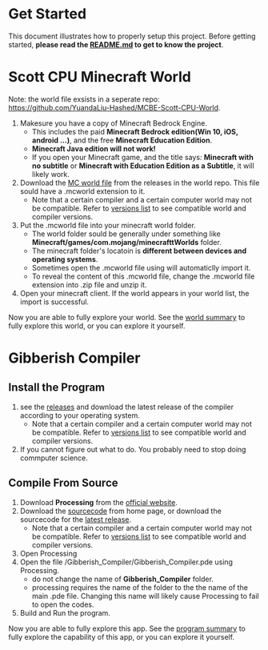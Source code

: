 # Get Started

This document illustrates how to properly setup this project. 
Before getting started, __please read the [README.md](/README.md) to get to know the project__.

# Scott CPU Minecraft World
Note: the world file exsists in a seperate repo: https://github.com/YuandaLiu-Hashed/MCBE-Scott-CPU-World.
1. Makesure you have a copy of Minecraft Bedrock Engine. 
   - This includes the paid __Minecraft Bedrock edition(Win 10, iOS, android ...)__, and the free __Minecraft Education Edition__. 
   - __Minecraft Java edition will not work!__
   - If you open your Minecraft game, and the title says: __Minecraft with no subtitle__ or __Minecraft with Education Edition as a Subtitle__, it will likely work. 
2. Download the [MC world file](https://github.com/YuandaLiu-Hashed/MCBE-Scott-CPU-World/releases/latest) from the releases in the world repo. This file sould have a .mcworld extension to it.
   - Note that a certain compiler and a certain computer world may not be compatible. Refer to [versions list](/Documents/versions.rst) to see compatible world and compiler versions. 
3. Put the .mcworld file into your minecraft world folder. 
   - The world folder sould be generally under something like __Minecraft/games/com.mojang/minecrafttWorlds__ folder. 
   - The minecraft folder's locatoin is __different between devices and operating systems__. 
   - Sometimes open the .mcworld file using will automaticlly import it. 
   - To reveal the content of this .mcworld file, change the .mcworld file extension into .zip file and unzip it. 
4. Open your minecraft client. If the world appears in your world list, the import is successful. 

Now you are able to fully explore your world. See the [world summary](/Documents/world/summary.md) to fully explore this world, or you can explore it yourself. 

# Gibberish Compiler
## Install the Program
1. see the [releases](https://github.com/YuandaLiu-Hashed/MCBE-Scott-CPU/releases/) and download the latest release of the compiler according to your operating system. 
   - Note that a certain compiler and a certain computer world may not be compatible. Refer to [versions list](/Documents/versions.rst) to see compatible world and compiler versions. 
2. If you cannot figure out what to do. You probably need to stop doing commputer science. 

## Compile From Source
1. Download __Processing__ from the [official website](https://processing.org).
2. Download the [sourcecode](https://github.com/YuandaLiu-Hashed/MCBE-Scott-CPU) from home page, or download the sourcecode for the [latest release](https://github.com/YuandaLiu-Hashed/MCBE-Scott-CPU/releases/latest). 
   - Note that a certain compiler and a certain computer world may not be compatible. Refer to [versions list](/Documents/versions.rst) to see compatible world and compiler versions. 
3. Open Processing
4. Open the file /Gibberish_Compiler/Gibberish_Compiler.pde using Processing.
   * do not change the name of __Gibberish_Compiler__ folder. 
   * processing requires the name of the folder to the the name of the main .pde file. Changing this name will likely cause Processing to fail to open the codes.
5. Build and Run the program. 

Now you are able to fully explore this app. See the [program summary](/Documents/compiler/summary.md) to fully explore the capability of this app, or you can explore it yourself. 
